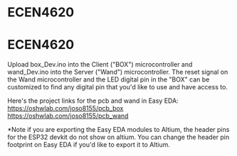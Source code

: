 # ECEN4620
# ECEN4620

Upload box_Dev.ino into the Client ("BOX") microcontroller and wand_Dev.ino into the Server ("Wand") microcontroller. The reset signal on the Wand microcontroller and the LED digital pin in the "BOX" can be customized to find any digital pin that you'd like to use and have access to.

Here's the project links for the pcb and wand in Easy EDA:
https://oshwlab.com/joso8155/pcb_box
https://oshwlab.com/joso8155/pcb_wand

*Note if you are exporting the Easy EDA modules to Altium, the header pins for the ESP32 devkit do not show on altium. You can change the header pin footprint on Easy EDA if you'd like to export it to Altium.
